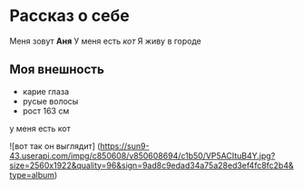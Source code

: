 # Рассказ о себе 

Меня зовут **Аня**
У меня есть _кот_
Я живу в городе 
## Моя внешность 
- карие глаза
- русые волосы 
- рост 163 см

у меня есть кот 

![вот так он выглядит] (https://sun9-43.userapi.com/impg/c850608/v850608694/c1b50/VP5ACItuB4Y.jpg?size=2560x1922&quality=96&sign=9ad8c9edad34a75a28ed3ef4fc8fc2b4&type=album)